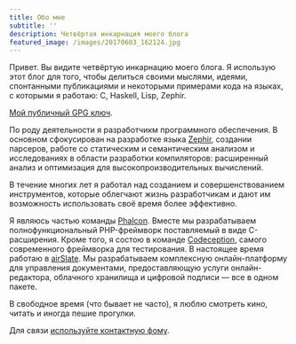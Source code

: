 ```yaml
---
title: Обо мне
subtitle: ''
description: Четвёртая инкарнация моего блога
featured_image: /images/20170603_162124.jpg
---
```

Привет. Вы видите четвёртую инкарнацию моего блога. Я использую этот блог для того, чтобы делиться своими мыслями, идеями, спонтанными публикациями и  некоторыми примерами кода на языках, с которыми я работаю: C, Haskell, Lisp, Zephir.

[Мой публичный GPG ключ](https://serghei.blog/DC898A5F.asc).

По роду деятельности я разработчикм программного обеспечения. В основном сфокусирован на разработке языка [Zephir](https://zephir-lang.com), создании парсеров, работе со статическим и семантическим анализом и исследованиях в области разработки компиляторов: расширенный анализ и оптимизация для высокопроизводительных вычислений.

В течение многих лет я работал над созданием и совершенствованием инструментов, которые облегчают жизнь разработчикам и дают им возможность использовать своё время более эффективно.

Я являюсь частью команды [Phalcon](https://phalconphp.com/). Вместе мы разрабатываем полнофункциональный PHP-фреймворк поставляемый в виде C-расширения. Кроме того, я состою в команде [Codeception](http://codeception.com), самого современного фреймворка для тестирования. В настоящее время работаю в [airSlate](https://airSlate.com). Мы разрабатываем комплексную онлайн-платформу для управления документами, предоставляющую услуги онлайн-редактора, облачного хранилища и цифровой подписи — все в одном пакете.

В свободное время (что бывает не часто), я люблю смотреть кино, читать и иногда пешие прогулки.

Для связи [используйте контактную фому](https://serghei.blog/contact).
